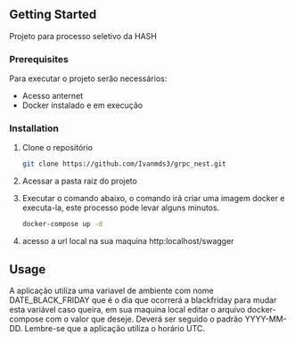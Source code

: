 <!-- GETTING STARTED -->
## Getting Started

Projeto para processo seletivo da HASH

### Prerequisites

Para executar o projeto serão necessários:
  - Acesso anternet
  - Docker instalado e em execução


### Installation

1. Clone o repositório
   ```sh
   git clone https://github.com/Ivanmds3/grpc_nest.git
   ```
2. Acessar a pasta raiz do projeto
   
3. Executar o comando abaixo, o comando irá criar uma imagem docker e executa-la, este processo pode levar alguns minutos.
   ```sh
   docker-compose up -d
   ```
4. acesso a url local na sua maquina http:localhost/swagger



<!-- USAGE EXAMPLES -->
## Usage

A aplicação utiliza uma variavel de ambiente com nome DATE_BLACK_FRIDAY que é o dia que ocorrerá a blackfriday
para mudar esta variável caso queira, em sua maquina local editar o arquivo docker-compose com o valor que deseje.
Deverá ser seguido o padrão YYYY-MM-DD. Lembre-se que a aplicação utiliza o horário UTC.